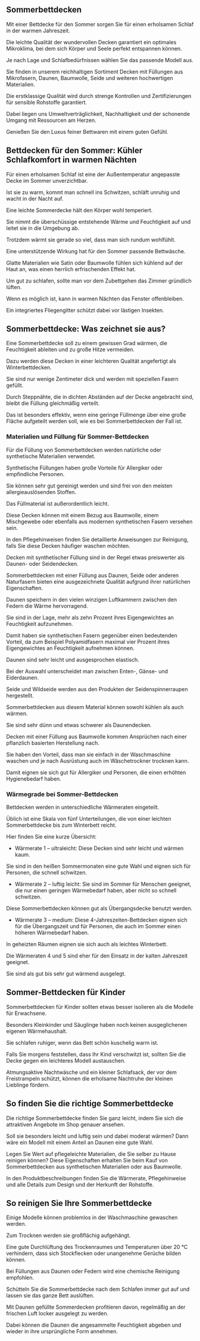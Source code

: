Sommerbettdecken
----------------

Mit einer Bettdecke für den Sommer sorgen Sie für einen erholsamen Schlaf in der warmen Jahreszeit.

Die leichte Qualität der wundervollen Decken garantiert ein optimales Mikroklima, bei dem sich Körper und Seele perfekt entspannen können.

Je nach Lage und Schlafbedürfnissen wählen Sie das passende Modell aus.

Sie finden in unserem reichhaltigen Sortiment Decken mit Füllungen aus Mikrofasern, Daunen, Baumwolle, Seide und weiteren hochwertigen Materialien.

Die erstklassige Qualität wird durch strenge Kontrollen und Zertifizierungen für sensible Rohstoffe garantiert.

Dabei liegen uns Umweltverträglichkeit, Nachhaltigkeit und der schonende Umgang mit Ressourcen am Herzen.

Genießen Sie den Luxus feiner Bettwaren mit einem guten Gefühl.

Bettdecken für den Sommer: Kühler Schlafkomfort in warmen Nächten
-----------------------------------------------------------------

Für einen erholsamen Schlaf ist eine der Außentemperatur angepasste Decke im Sommer unverzichtbar.

Ist sie zu warm, kommt man schnell ins Schwitzen, schläft unruhig und wacht in der Nacht auf.

Eine leichte Sommerdecke hält den Körper wohl temperiert.

Sie nimmt die überschüssige entstehende Wärme und Feuchtigkeit auf und leitet sie in die Umgebung ab.

Trotzdem wärmt sie gerade so viel, dass man sich rundum wohlfühlt.

Eine unterstützende Wirkung hat für den Sommer passende Bettwäsche.

Glatte Materialien wie Satin oder Baumwolle fühlen sich kühlend auf der Haut an, was einen herrlich erfrischenden Effekt hat.

Um gut zu schlafen, sollte man vor dem Zubettgehen das Zimmer gründlich lüften.

Wenn es möglich ist, kann in warmen Nächten das Fenster offenbleiben.

Ein integriertes Fliegengitter schützt dabei vor lästigen Insekten.

Sommerbettdecke: Was zeichnet sie aus?
--------------------------------------

Eine Sommerbettdecke soll zu einem gewissen Grad wärmen, die Feuchtigkeit ableiten und zu große Hitze vermeiden.

Dazu werden diese Decken in einer leichteren Qualität angefertigt als Winterbettdecken.

Sie sind nur wenige Zentimeter dick und werden mit speziellen Fasern gefüllt.

Durch Steppnähte, die in dichten Abständen auf der Decke angebracht sind, bleibt die Füllung gleichmäßig verteilt.

Das ist besonders effektiv, wenn eine geringe Füllmenge über eine große Fläche aufgeteilt werden soll, wie es bei Sommerbettdecken der Fall ist.

### Materialien und Füllung für Sommer-Bettdecken

Für die Füllung von Sommerbettdecken werden natürliche oder synthetische Materialien verwendet.

Synthetische Füllungen haben große Vorteile für Allergiker oder empfindliche Personen.

Sie können sehr gut gereinigt werden und sind frei von den meisten allergieauslösenden Stoffen.

Das Füllmaterial ist außerordentlich leicht.

Diese Decken können mit einem Bezug aus Baumwolle, einem Mischgewebe oder ebenfalls aus modernen synthetischen Fasern versehen sein.

In den Pflegehinweisen finden Sie detaillierte Anweisungen zur Reinigung, falls Sie diese Decken häufiger waschen möchten.

Decken mit synthetischer Füllung sind in der Regel etwas preiswerter als Daunen- oder Seidendecken.

Sommerbettdecken mit einer Füllung aus Daunen, Seide oder anderen Naturfasern bieten eine ausgezeichnete Qualität aufgrund ihrer natürlichen Eigenschaften.

Daunen speichern in den vielen winzigen Luftkammern zwischen den Federn die Wärme hervorragend.

Sie sind in der Lage, mehr als zehn Prozent ihres Eigengewichtes an Feuchtigkeit aufzunehmen.

Damit haben sie synthetischen Fasern gegenüber einen bedeutenden Vorteil, da zum Beispiel Polyamidfasern maximal vier Prozent ihres Eigengewichtes an Feuchtigkeit aufnehmen können.

Daunen sind sehr leicht und ausgesprochen elastisch.

Bei der Auswahl unterscheidet man zwischen Enten-, Gänse- und Eiderdaunen.

Seide und Wildseide werden aus den Produkten der Seidenspinnerraupen hergestellt.

Sommerbettdecken aus diesem Material können sowohl kühlen als auch wärmen.

Sie sind sehr dünn und etwas schwerer als Daunendecken.

Decken mit einer Füllung aus Baumwolle kommen Ansprüchen nach einer pflanzlich basierten Herstellung nach.

Sie haben den Vorteil, dass man sie einfach in der Waschmaschine waschen und je nach Ausrüstung auch im Wäschetrockner trocknen kann.

Damit eignen sie sich gut für Allergiker und Personen, die einen erhöhten Hygienebedarf haben.

### Wärmegrade bei Sommer-Bettdecken

Bettdecken werden in unterschiedliche Wärmeraten eingeteilt.

Üblich ist eine Skala von fünf Unterteilungen, die von einer leichten Sommerbettdecke bis zum Winterbett reicht.

Hier finden Sie eine kurze Übersicht:

-   Wärmerate 1 – ultraleicht: Diese Decken sind sehr leicht und wärmen kaum.

Sie sind in den heißen Sommermonaten eine gute Wahl und eignen sich für Personen, die schnell schwitzen.

-   Wärmerate 2 – luftig leicht: Sie sind im Sommer für Menschen geeignet, die nur einen geringen Wärmebedarf haben, aber nicht so schnell schwitzen.

Diese Sommerbettdecken können gut als Übergangsdecke benutzt werden.

-   Wärmerate 3 – medium: Diese 4-Jahreszeiten-Bettdecken eignen sich für die Übergangszeit und für Personen, die auch im Sommer einen höheren Wärmebedarf haben.

In geheizten Räumen eignen sie sich auch als leichtes Winterbett.

Die Wärmeraten 4 und 5 sind eher für den Einsatz in der kalten Jahreszeit geeignet.

Sie sind als gut bis sehr gut wärmend ausgelegt.

Sommer-Bettdecken für Kinder
----------------------------

Sommerbettdecken für Kinder sollten etwas besser isolieren als die Modelle für Erwachsene.

Besonders Kleinkinder und Säuglinge haben noch keinen ausgeglichenen eigenen Wärmehaushalt.

Sie schlafen ruhiger, wenn das Bett schön kuschelig warm ist.

Falls Sie morgens feststellen, dass Ihr Kind verschwitzt ist, sollten Sie die Decke gegen ein leichteres Modell austauschen.

Atmungsaktive Nachtwäsche und ein kleiner Schlafsack, der vor dem Freistrampeln schützt, können die erholsame Nachtruhe der kleinen Lieblinge fördern.

So finden Sie die richtige Sommerbettdecke
------------------------------------------

Die richtige Sommerbettdecke finden Sie ganz leicht, indem Sie sich die attraktiven Angebote im Shop genauer ansehen.

Soll sie besonders leicht und luftig sein und dabei moderat wärmen? Dann wäre ein Modell mit einem Anteil an Daunen eine gute Wahl.

Legen Sie Wert auf pflegeleichte Materialien, die Sie selber zu Hause reinigen können? Diese Eigenschaften erhalten Sie beim Kauf von Sommerbettdecken aus synthetischen Materialien oder aus Baumwolle.

In den Produktbeschreibungen finden Sie die Wärmerate, Pflegehinweise und alle Details zum Design und der Herkunft der Rohstoffe.

So reinigen Sie Ihre Sommerbettdecke
------------------------------------

Einige Modelle können problemlos in der Waschmaschine gewaschen werden.

Zum Trocknen werden sie großflächig aufgehängt.

Eine gute Durchlüftung des Trockenraumes und Temperaturen über 20 °C verhindern, dass sich Stockflecken oder unangenehme Gerüche bilden können.

Bei Füllungen aus Daunen oder Federn wird eine chemische Reinigung empfohlen.

Schütteln Sie die Sommerbettdecke nach dem Schlafen immer gut auf und lassen sie das ganze Bett auslüften.

Mit Daunen gefüllte Sommerdecken profitieren davon, regelmäßig an der frischen Luft locker ausgelegt zu werden.

Dabei können die Daunen die angesammelte Feuchtigkeit abgeben und wieder in ihre ursprüngliche Form annehmen.


